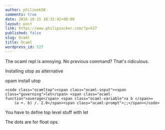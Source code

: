 ```yaml
---
author: philzook58
comments: true
date: 2016-10-15 18:32:42+00:00
layout: post
link: https://www.philipzucker.com/?p=527
published: false
slug: Ocaml
title: Ocaml
wordpress_id: 527
---
```


The ocaml repl is annoying. No previous command? That's ridiculous.

Installing utop as alternative

opam install utop

    
    <code class="ocamltop"><span class="ocaml-input"><span class="governing">let</span> <span class="ocaml-function">average</span> <span class="ocaml-variable">a b </span>=
        (a +. b) /. 2.0</span><span class="ocaml-prompt">;;</span></code>


You have to defne top level stuff with let

The dots are for float ops.






